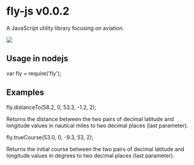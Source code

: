 # fly-js v0.0.2
A JavaScript utility library focusing on aviation.

<img src='https://travis-ci.org/rheh/fly-js.svg?branch=master'>

## Usage in nodejs

var fly = require('fly');

## Examples

fly.distanceTo(58.2, 0, 53.3, -1.2, 2);

Returns the distance between the two pairs of decimal latitude and longitude values in nautical miles to two decimal places (last parameter).

fly.trueCourse(53.0, 0, -9.3, 53, 2);

Returns the initial course between the two pairs of decimal latitude and longitude values in degrees to two decimal places (last parameter).
